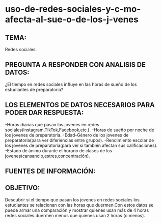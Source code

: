 # uso-de-redes-sociales-y-c-mo-afecta-al-sue-o-de-los-j-venes
## TEMA: 

Redes sociales.

## PREGUNTA A RESPONDER CON ANALISIS DE DATOS:
¿El tiempo en redes sociales influye en las horas de sueño de los estudiantes de preparatoria?

## LOS ELEMENTOS DE DATOS NECESARIOS PARA PODER DAR RESPUESTA:
 -Horas diarias que pasan los jovenes en redes sociales(Instagram,TikTok,Facebook,etc.).
 -Horas de sueño por noche de los jovenes de preparatoria.
 -Edad-Género de los jovenes de preparatoria(para ver diferiencias entre grupos).
 -Rendimiento escolar de los jovenes de preparatoria(para ver si también afectan sus calificaciones).
 -Estado de ánimo durante el horario de clases de los jovenes(cansancio,estres,concentración).

 ## FUENTES DE INFORMACIÓN:
 
 
## OBJETIVO:

Descubrir si el tiempo que pasan los jovenes en redes sociales los estudiantes se relacionan
con las horas que duermen.Con estos datos se puede armar una comparación y mostrar quienes usan más de 4 horas
redes sociales duermen menos que quienes usan 2 horas (o menos).
